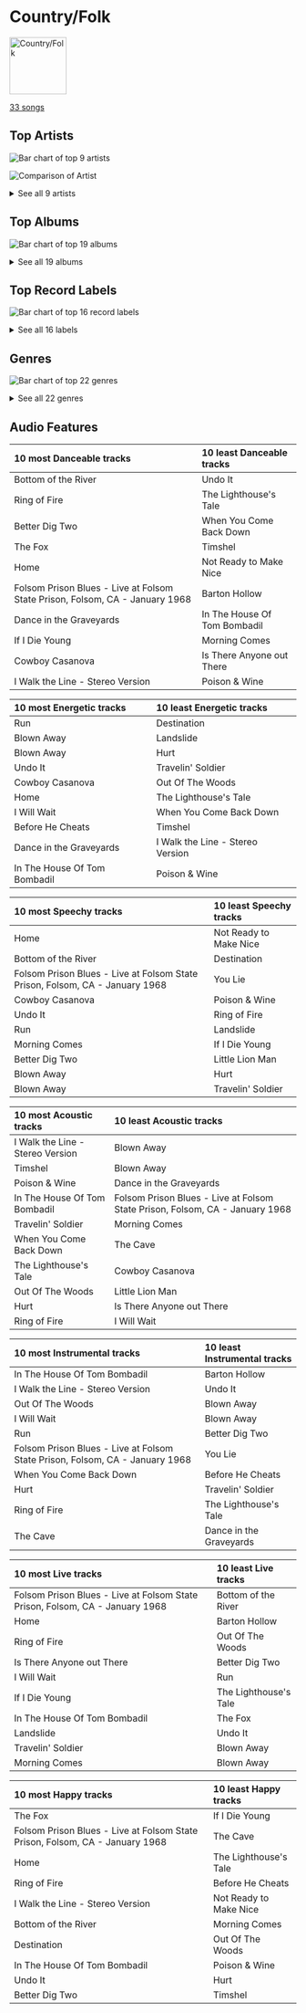 # Country/Folk


<img src="https://mosaic.scdn.co/640/ab67616d0000b27324e1589fb3eab8ae8831f388ab67616d0000b2735726e327fd968a6fb5974350ab67616d0000b273724bd326692d222c5906b0b0ab67616d0000b27379c820d2d853c756c3738d39" alt="Country/Folk" width="100" />

[33 songs](country_folk_tracks.md)

## Top Artists

![Bar chart of top 9 artists](../images/playlists/country_folk/artists.png)

![Comparison of Artist](../images/playlists/country_folk/artists_comparison.png)


<details>
<summary>See all 9 artists</summary>

|   Number of Tracks | Art                                                                                              | Artist           | 🔗                                                           |
|-------------------:|:-------------------------------------------------------------------------------------------------|:-----------------|:------------------------------------------------------------|
|                  6 | <img src="https://i.scdn.co/image/ab6761610000e5eb78a54dca2a384cc48805b015" alt="" width="50" /> | Nickel Creek     | [🔗](https://open.spotify.com/artist/3bcLBxvaI7GsBzGp3WHnwQ) |
|                  5 | <img src="https://i.scdn.co/image/ab6761610000e5ebc1c077c305eb4b2bcac25fd5" alt="" width="50" /> | Carrie Underwood | [🔗](https://open.spotify.com/artist/4xFUf1FHVy696Q1JQZMTRj) |
|                  5 | <img src="https://i.scdn.co/image/ab6761610000e5eb6437a0b8a5cf89ec8cbbfe9b" alt="" width="50" /> | Delta Rae        | [🔗](https://open.spotify.com/artist/0iidQFemlPhkoHqFroz2my) |
|                  4 | <img src="https://i.scdn.co/image/ab6761610000e5eb152cf48cf9541c7061570857" alt="" width="50" /> | Johnny Cash      | [🔗](https://open.spotify.com/artist/6kACVPfCOnqzgfEF5ryl0x) |
|                  4 | <img src="https://i.scdn.co/image/ab6761610000e5eb87ac264d392a72af95ca9fdb" alt="" width="50" /> | Mumford & Sons   | [🔗](https://open.spotify.com/artist/3gd8FJtBJtkRxdfbTu19U2) |
|                  3 | <img src="https://i.scdn.co/image/ab6761610000e5eb173d4b457016fe0727a7e50d" alt="" width="50" /> | The Band Perry   | [🔗](https://open.spotify.com/artist/75FnCoo4FBxH5K1Rrx0k5A) |
|                  3 | <img src="https://i.scdn.co/image/ab6761610000e5eb43d9d87bba466538f5c40901" alt="" width="50" /> | The Chicks       | [🔗](https://open.spotify.com/artist/25IG9fa7cbdmCIy3OnuH57) |
|                  2 | <img src="https://i.scdn.co/image/ab6761610000e5eb0bae8ba82eaf7e63af515c9f" alt="" width="50" /> | The Civil Wars   | [🔗](https://open.spotify.com/artist/6J7rw7NELJUCThPbAfyLIE) |
|                  1 | <img src="https://i.scdn.co/image/ab6761610000e5ebc78a80d480018ec030aade25" alt="" width="50" /> | Marc Broussard   | [🔗](https://open.spotify.com/artist/4cEwEednPwWCdYT7ZhROZe) |

</details>


## Top Albums

![Bar chart of top 19 albums](../images/playlists/country_folk/albums.png)


<details>
<summary>See all 19 albums</summary>

|   Number of Tracks | Art                                                                                              | Album                                 | 🔗                                                          |
|-------------------:|:-------------------------------------------------------------------------------------------------|:--------------------------------------|:-----------------------------------------------------------|
|                  5 | <img src="https://i.scdn.co/image/ab67616d0000b2739ab215825eb77076b1b4b387" alt="" width="50" /> | Nickel Creek                          | [🔗](https://open.spotify.com/album/5SGG7graQOU3OnK3cZZCNd) |
|                  4 | <img src="https://i.scdn.co/image/ab67616d0000b27349aaf14f0936159764cd728a" alt="" width="50" /> | Carry the Fire                        | [🔗](https://open.spotify.com/album/42NjSADnDs97o75bICIqs0) |
|                  3 | <img src="https://i.scdn.co/image/ab67616d0000b2736d0a13a643d83342430c07da" alt="" width="50" /> | Sigh No More                          | [🔗](https://open.spotify.com/album/6w5W6ZGTvDsppKUOiGMuMo) |
|                  2 | <img src="https://i.scdn.co/image/ab67616d0000b2735726e327fd968a6fb5974350" alt="" width="50" /> | The Band Perry                        | [🔗](https://open.spotify.com/album/3dASAcs9QOsmoSLhHjEhCu) |
|                  2 | <img src="https://i.scdn.co/image/ab67616d0000b27303668e3f13559554eca8ccc6" alt="" width="50" /> | Play On                               | [🔗](https://open.spotify.com/album/3iLrVuA1k7onNmZTuUQH4u) |
|                  2 | <img src="https://i.scdn.co/image/ab67616d0000b27389847614971c417b722c4d97" alt="" width="50" /> | Home                                  | [🔗](https://open.spotify.com/album/1zgQkZFMRqx1Lz9GVXghLt) |
|                  2 | <img src="https://i.scdn.co/image/ab67616d0000b27324e1589fb3eab8ae8831f388" alt="" width="50" /> | Blown Away                            | [🔗](https://open.spotify.com/album/7atJn49QvtOLiFxhQd2hp9) |
|                  2 | <img src="https://i.scdn.co/image/ab67616d0000b2737ebde0a5bb07f53a99c15224" alt="" width="50" /> | Barton Hollow                         | [🔗](https://open.spotify.com/album/4uWgDFxGAp7XlVSHuVBv4E) |
|                  1 | <img src="https://i.scdn.co/image/ab67616d0000b27389ccaf21947f7929189654dc" alt="" width="50" /> | Taking The Long Way                   | [🔗](https://open.spotify.com/album/2NeJdEWras0uSuzLPlJZk5) |
|                  1 | <img src="https://i.scdn.co/image/ab67616d0000b273724bd326692d222c5906b0b0" alt="" width="50" /> | Some Hearts                           | [🔗](https://open.spotify.com/album/0kys2jaKAiDPfNBd4z7LAg) |
|                  1 | <img src="https://i.scdn.co/image/ab67616d0000b273dfe4bfe695c4192e547e72c7" alt="" width="50" /> | Ring Of Fire: The Best Of Johnny Cash | [🔗](https://open.spotify.com/album/0ucV57dbnqmrGv9d60r6X2) |
|                  1 | <img src="https://i.scdn.co/image/ab67616d0000b27379c820d2d853c756c3738d39" alt="" width="50" /> | Pioneer                               | [🔗](https://open.spotify.com/album/4oXEoK7WVM1lNbmB59IrJ1) |
|                  1 | <img src="https://i.scdn.co/image/ab67616d0000b2730cf212ffc3719550dfab899d" alt="" width="50" /> | I Walk the Line (Stereo Version)      | [🔗](https://open.spotify.com/album/1kd7QnBNMg5kygoclVuDqZ) |
|                  1 | <img src="https://i.scdn.co/image/ab67616d0000b2737cdb143bd2e9906d39c5eb04" alt="" width="50" /> | Carencro                              | [🔗](https://open.spotify.com/album/15dP7BadtY55t9VvFlVrBA) |
|                  1 | <img src="https://i.scdn.co/image/ab67616d0000b2736e2407383e952808a0602b0d" alt="" width="50" /> | Babel (Deluxe Version)                | [🔗](https://open.spotify.com/album/3FfuUD3Je9t9tQq80Zq41y) |
|                  1 | <img src="https://i.scdn.co/image/ab67616d0000b2734a04593b7c149dc7b725683e" alt="" width="50" /> | At Folsom Prison                      | [🔗](https://open.spotify.com/album/4TJIdlY9hGSSTO1kUs1neh) |
|                  1 | <img src="https://i.scdn.co/image/ab67616d0000b2736f4f62da3d811b6501a69ffa" alt="" width="50" /> | American IV: The Man Comes Around     | [🔗](https://open.spotify.com/album/2BlL4Gv2DLPu8p58Wcmlm9) |
|                  1 | <img src="https://i.scdn.co/image/ab67616d0000b273672d3c160471692595698564" alt="" width="50" /> | After It All                          | [🔗](https://open.spotify.com/album/0HvAm2vysVverWiodCEhON) |
|                  1 | <img src="https://i.scdn.co/image/ab67616d0000b273d85e555df0cf325f560b91cb" alt="" width="50" /> | A Dotted Line                         | [🔗](https://open.spotify.com/album/3ujidZyCiCruwocS0bDmt2) |

</details>


## Top Record Labels

![Bar chart of top 16 record labels](../images/playlists/country_folk/labels.png)


<details>
<summary>See all 16 labels</summary>

|   Number of Tracks | Label                                                                               |
|-------------------:|:------------------------------------------------------------------------------------|
|                  5 | [Sugar Hill Records](../labels/sugar_hill_records.md)                               |
|                  5 | [Sire](../labels/sire.md)                                                           |
|                  4 | [Glassnote Entertainment Group LLC](../labels/glassnote_entertainment_group_llc.md) |
|                  4 | [Columbia](../labels/columbia.md)                                                   |
|                  4 | [Arista Nashville](../labels/arista_nashville.md)                                   |
|                  4 | [19 Recordings Limited](../labels/19_recordings_limited.md)                         |
|                  3 | [Open Wide](../labels/open_wide.md)                                                 |
|                  3 | [Big Machine Label Group](../labels/big_machine_label_group.md)                     |
|                  2 | [sensibility recordings](../labels/sensibility_recordings.md)                       |
|                  2 | [Monument](../labels/monument.md)                                                   |
|                  2 | [Columbia Nashville Legacy](../labels/columbia_nashville_legacy.md)                 |
|                  1 | [Nonesuch](../labels/nonesuch.md)                                                   |
|                  1 | [Legacy](../labels/legacy.md)                                                       |
|                  1 | [Island Records](../labels/island_records.md)                                       |
|                  1 | [Arista](../labels/arista.md)                                                       |
|                  1 | [American Recordings Catalog P&D](../labels/american_recordings_catalog_p_d.md)     |

</details>


## Genres

![Bar chart of top 22 genres](../images/playlists/country_folk/genres.png)


<details>
<summary>See all 22 genres</summary>

|   Number of Tracks | Genre                                     |
|-------------------:|:------------------------------------------|
|                 11 | country dawn                              |
|                 11 | country                                   |
|                  8 | [pop](../genres/pop.md)                   |
|                  8 | indie folk                                |
|                  8 | contemporary country                      |
|                  6 | stomp and holler                          |
|                  6 | progressive bluegrass                     |
|                  6 | mandolin                                  |
|                  6 | instrumental bluegrass                    |
|                  6 | bluegrass                                 |
|                  5 | oklahoma country                          |
|                  5 | folk-pop                                  |
|                  4 | uk americana                              |
|                  4 | outlaw country                            |
|                  4 | modern folk rock                          |
|                  4 | arkansas country                          |
|                  3 | [neo mellow](../genres/neo_mellow.md)     |
|                  3 | modern country rock                       |
|                  3 | country road                              |
|                  3 | [acoustic pop](../genres/acoustic_pop.md) |
|                  2 | new americana                             |
|                  1 | lafayette indie                           |

</details>


## Audio Features

| 10 most Danceable tracks                                                     | 10 least Danceable tracks    |
|:-----------------------------------------------------------------------------|:-----------------------------|
| Bottom of the River                                                          | Undo It                      |
| Ring of Fire                                                                 | The Lighthouse's Tale        |
| Better Dig Two                                                               | When You Come Back Down      |
| The Fox                                                                      | Timshel                      |
| Home                                                                         | Not Ready to Make Nice       |
| Folsom Prison Blues - Live at Folsom State Prison, Folsom, CA - January 1968 | Barton Hollow                |
| Dance in the Graveyards                                                      | In The House Of Tom Bombadil |
| If I Die Young                                                               | Morning Comes                |
| Cowboy Casanova                                                              | Is There Anyone out There    |
| I Walk the Line - Stereo Version                                             | Poison & Wine                |

| 10 most Energetic tracks     | 10 least Energetic tracks        |
|:-----------------------------|:---------------------------------|
| Run                          | Destination                      |
| Blown Away                   | Landslide                        |
| Blown Away                   | Hurt                             |
| Undo It                      | Travelin' Soldier                |
| Cowboy Casanova              | Out Of The Woods                 |
| Home                         | The Lighthouse's Tale            |
| I Will Wait                  | When You Come Back Down          |
| Before He Cheats             | Timshel                          |
| Dance in the Graveyards      | I Walk the Line - Stereo Version |
| In The House Of Tom Bombadil | Poison & Wine                    |

| 10 most Speechy tracks                                                       | 10 least Speechy tracks   |
|:-----------------------------------------------------------------------------|:--------------------------|
| Home                                                                         | Not Ready to Make Nice    |
| Bottom of the River                                                          | Destination               |
| Folsom Prison Blues - Live at Folsom State Prison, Folsom, CA - January 1968 | You Lie                   |
| Cowboy Casanova                                                              | Poison & Wine             |
| Undo It                                                                      | Ring of Fire              |
| Run                                                                          | Landslide                 |
| Morning Comes                                                                | If I Die Young            |
| Better Dig Two                                                               | Little Lion Man           |
| Blown Away                                                                   | Hurt                      |
| Blown Away                                                                   | Travelin' Soldier         |

| 10 most Acoustic tracks          | 10 least Acoustic tracks                                                     |
|:---------------------------------|:-----------------------------------------------------------------------------|
| I Walk the Line - Stereo Version | Blown Away                                                                   |
| Timshel                          | Blown Away                                                                   |
| Poison & Wine                    | Dance in the Graveyards                                                      |
| In The House Of Tom Bombadil     | Folsom Prison Blues - Live at Folsom State Prison, Folsom, CA - January 1968 |
| Travelin' Soldier                | Morning Comes                                                                |
| When You Come Back Down          | The Cave                                                                     |
| The Lighthouse's Tale            | Cowboy Casanova                                                              |
| Out Of The Woods                 | Little Lion Man                                                              |
| Hurt                             | Is There Anyone out There                                                    |
| Ring of Fire                     | I Will Wait                                                                  |

| 10 most Instrumental tracks                                                  | 10 least Instrumental tracks   |
|:-----------------------------------------------------------------------------|:-------------------------------|
| In The House Of Tom Bombadil                                                 | Barton Hollow                  |
| I Walk the Line - Stereo Version                                             | Undo It                        |
| Out Of The Woods                                                             | Blown Away                     |
| I Will Wait                                                                  | Blown Away                     |
| Run                                                                          | Better Dig Two                 |
| Folsom Prison Blues - Live at Folsom State Prison, Folsom, CA - January 1968 | You Lie                        |
| When You Come Back Down                                                      | Before He Cheats               |
| Hurt                                                                         | Travelin' Soldier              |
| Ring of Fire                                                                 | The Lighthouse's Tale          |
| The Cave                                                                     | Dance in the Graveyards        |

| 10 most Live tracks                                                          | 10 least Live tracks   |
|:-----------------------------------------------------------------------------|:-----------------------|
| Folsom Prison Blues - Live at Folsom State Prison, Folsom, CA - January 1968 | Bottom of the River    |
| Home                                                                         | Barton Hollow          |
| Ring of Fire                                                                 | Out Of The Woods       |
| Is There Anyone out There                                                    | Better Dig Two         |
| I Will Wait                                                                  | Run                    |
| If I Die Young                                                               | The Lighthouse's Tale  |
| In The House Of Tom Bombadil                                                 | The Fox                |
| Landslide                                                                    | Undo It                |
| Travelin' Soldier                                                            | Blown Away             |
| Morning Comes                                                                | Blown Away             |

| 10 most Happy tracks                                                         | 10 least Happy tracks   |
|:-----------------------------------------------------------------------------|:------------------------|
| The Fox                                                                      | If I Die Young          |
| Folsom Prison Blues - Live at Folsom State Prison, Folsom, CA - January 1968 | The Cave                |
| Home                                                                         | The Lighthouse's Tale   |
| Ring of Fire                                                                 | Before He Cheats        |
| I Walk the Line - Stereo Version                                             | Not Ready to Make Nice  |
| Bottom of the River                                                          | Morning Comes           |
| Destination                                                                  | Out Of The Woods        |
| In The House Of Tom Bombadil                                                 | Poison & Wine           |
| Undo It                                                                      | Hurt                    |
| Better Dig Two                                                               | Timshel                 |
